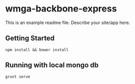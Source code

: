 # wmga-backbone-express

This is an example readme file.
Describe your site/app here.

## Getting Started

```
npm install && bower install
```

## Running with local mongo db
```
grunt serve
```

